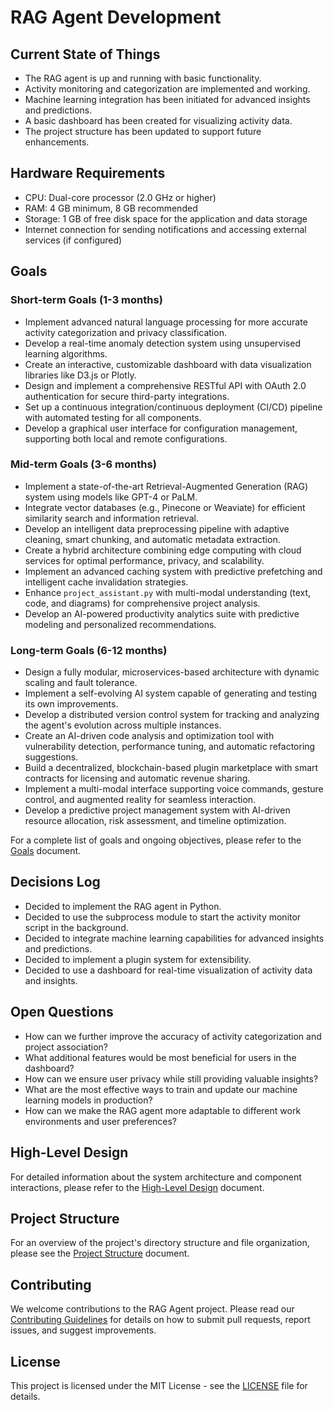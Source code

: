 # RAG Agent Development

## Current State of Things

- The RAG agent is up and running with basic functionality.
- Activity monitoring and categorization are implemented and working.
- Machine learning integration has been initiated for advanced insights and predictions.
- A basic dashboard has been created for visualizing activity data.
- The project structure has been updated to support future enhancements.

## Hardware Requirements

- CPU: Dual-core processor (2.0 GHz or higher)
- RAM: 4 GB minimum, 8 GB recommended
- Storage: 1 GB of free disk space for the application and data storage
- Internet connection for sending notifications and accessing external services (if configured)

## Goals

### Short-term Goals (1-3 months)
- Implement advanced natural language processing for more accurate activity categorization and privacy classification.
- Develop a real-time anomaly detection system using unsupervised learning algorithms.
- Create an interactive, customizable dashboard with data visualization libraries like D3.js or Plotly.
- Design and implement a comprehensive RESTful API with OAuth 2.0 authentication for secure third-party integrations.
- Set up a continuous integration/continuous deployment (CI/CD) pipeline with automated testing for all components.
- Develop a graphical user interface for configuration management, supporting both local and remote configurations.

### Mid-term Goals (3-6 months)
- Implement a state-of-the-art Retrieval-Augmented Generation (RAG) system using models like GPT-4 or PaLM.
- Integrate vector databases (e.g., Pinecone or Weaviate) for efficient similarity search and information retrieval.
- Develop an intelligent data preprocessing pipeline with adaptive cleaning, smart chunking, and automatic metadata extraction.
- Create a hybrid architecture combining edge computing with cloud services for optimal performance, privacy, and scalability.
- Implement an advanced caching system with predictive prefetching and intelligent cache invalidation strategies.
- Enhance `project_assistant.py` with multi-modal understanding (text, code, and diagrams) for comprehensive project analysis.
- Develop an AI-powered productivity analytics suite with predictive modeling and personalized recommendations.

### Long-term Goals (6-12 months)
- Design a fully modular, microservices-based architecture with dynamic scaling and fault tolerance.
- Implement a self-evolving AI system capable of generating and testing its own improvements.
- Develop a distributed version control system for tracking and analyzing the agent's evolution across multiple instances.
- Create an AI-driven code analysis and optimization tool with vulnerability detection, performance tuning, and automatic refactoring suggestions.
- Build a decentralized, blockchain-based plugin marketplace with smart contracts for licensing and automatic revenue sharing.
- Implement a multi-modal interface supporting voice commands, gesture control, and augmented reality for seamless interaction.
- Develop a predictive project management system with AI-driven resource allocation, risk assessment, and timeline optimization.

For a complete list of goals and ongoing objectives, please refer to the [Goals](status/goals.md) document.

## Decisions Log

- Decided to implement the RAG agent in Python.
- Decided to use the subprocess module to start the activity monitor script in the background.
- Decided to integrate machine learning capabilities for advanced insights and predictions.
- Decided to implement a plugin system for extensibility.
- Decided to use a dashboard for real-time visualization of activity data and insights.

## Open Questions

- How can we further improve the accuracy of activity categorization and project association?
- What additional features would be most beneficial for users in the dashboard?
- How can we ensure user privacy while still providing valuable insights?
- What are the most effective ways to train and update our machine learning models in production?
- How can we make the RAG agent more adaptable to different work environments and user preferences?

## High-Level Design

For detailed information about the system architecture and component interactions, please refer to the [High-Level Design](status/hld.txt) document.

## Project Structure

For an overview of the project's directory structure and file organization, please see the [Project Structure](status/project_structure.txt) document.

## Contributing

We welcome contributions to the RAG Agent project. Please read our [Contributing Guidelines](CONTRIBUTING.md) for details on how to submit pull requests, report issues, and suggest improvements.

## License

This project is licensed under the MIT License - see the [LICENSE](LICENSE) file for details.
